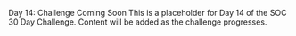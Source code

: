 Day 14: Challenge Coming Soon
This is a placeholder for Day 14 of the SOC 30 Day Challenge.
Content will be added as the challenge progresses.
